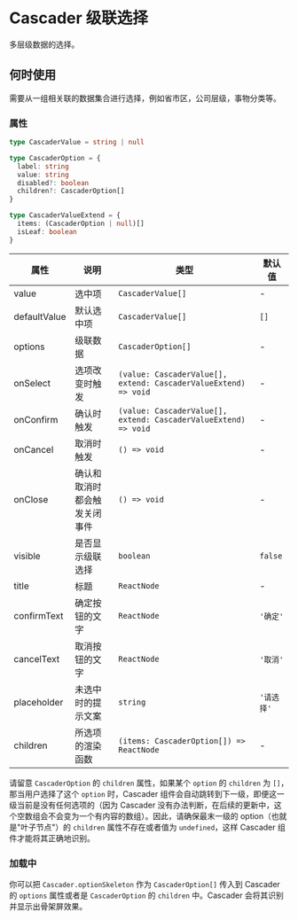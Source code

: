 # Cascader 级联选择

多层级数据的选择。

## 何时使用

需要从一组相关联的数据集合进行选择，例如省市区，公司层级，事物分类等。

<code src="./demos/demo1.tsx"></code>

<code src="./demos/demo2.tsx"></code>

### 属性

```typescript | pure
type CascaderValue = string | null

type CascaderOption = {
  label: string
  value: string
  disabled?: boolean
  children?: CascaderOption[]
}

type CascaderValueExtend = {
  items: (CascaderOption | null)[]
  isLeaf: boolean
}
```

| 属性         | 说明                         | 类型                                                            | 默认值     |
| ------------ | ---------------------------- | --------------------------------------------------------------- | ---------- |
| value        | 选中项                       | `CascaderValue[]`                                               | -          |
| defaultValue | 默认选中项                   | `CascaderValue[]`                                               | `[]`       |
| options      | 级联数据                     | `CascaderOption[]`                                              | -          |
| onSelect     | 选项改变时触发               | `(value: CascaderValue[], extend: CascaderValueExtend) => void` | -          |
| onConfirm    | 确认时触发                   | `(value: CascaderValue[], extend: CascaderValueExtend) => void` | -          |
| onCancel     | 取消时触发                   | `() => void`                                                    | -          |
| onClose      | 确认和取消时都会触发关闭事件 | `() => void`                                                    | -          |
| visible      | 是否显示级联选择             | `boolean`                                                       | `false`    |
| title        | 标题                         | `ReactNode`                                                     | -          |
| confirmText  | 确定按钮的文字               | `ReactNode`                                                     | `'确定'`   |
| cancelText   | 取消按钮的文字               | `ReactNode`                                                     | `'取消'`   |
| placeholder  | 未选中时的提示文案           | `string`                                                        | `'请选择'` |
| children     | 所选项的渲染函数             | `(items: CascaderOption[]) => ReactNode`                        | -          |

请留意 `CascaderOption` 的 `children` 属性，如果某个 `option` 的 `children` 为 `[]`，那当用户选择了这个 `option` 时，Cascader 组件会自动跳转到下一级，即便这一级当前是没有任何选项的（因为 Cascader 没有办法判断，在后续的更新中，这个空数组会不会变为一个有内容的数组）。因此，请确保最末一级的 option（也就是"叶子节点"）的 `children` 属性不存在或者值为 `undefined`，这样 Cascader 组件才能将其正确地识别。

### 加载中 <Experimental></Experimental>

你可以把 `Cascader.optionSkeleton` 作为 `CascaderOption[]` 传入到 Cascader 的 `options` 属性或者是 `CascaderOption` 的 `children` 中。Cascader 会将其识别并显示出骨架屏效果。
